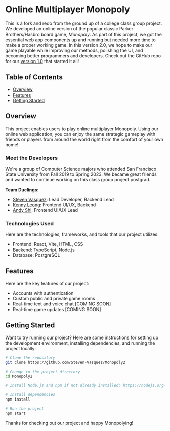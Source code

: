 # Online Multiplayer Monopoly

This is a fork and redo from the ground up of a college class group project. We developed an online version of the popular classic Parker Brothers/Hasbro board game, *Monopoly*. As part of this project, we got the essential web app components up and running but needed more time to make a proper working game. In this version 2.0, we hope to make our game playable while improving our methods, polishing the UI, and becoming better programmers and developers. Check out the GitHub repo for our [version 1.0](https://github.com/Steven-Vasquez/Monopoly) that started it all!

## Table of Contents

- [Overview](#overview)
- [Features](#features)
- [Getting Started](#getting-started)

## Overview

This project enables users to play online multiplayer Monopoly. Using our online web application, you can enjoy the same strategic gameplay with friends or players from around the world right from the comfort of your own  home!

### Meet the Developers

We're a group of Computer Science majors who attended San Francisco State University from Fall 2019 to Spring 2023. We became great friends and wanted to continue working on this class group project postgrad.

**Team Duclings:**
- [Steven Vasquez](https://github.com/Steven-Vasquez): Lead Developer, Backend Lead
- [Kenny Leong](https://github.com/krleong): Frontend UI/UX, Backend 
- [Andy Shi]((https://github.com/AndyShi1010)): Frontend UI/UX Lead

### Technologies Used

Here are the technologies, frameworks, and tools that our project utilizes:
	
- Frontend: React, Vite, HTML, CSS
- Backend: TypeScript, Node.js
- Database: PostgreSQL

## Features

Here are the key features of our project:

- Accounts with authentication
- Custom public and private game rooms
- Real-time text and voice chat [COMING SOON]
- Real-time game updates [COMING SOON]

## Getting Started

Want to try running our project? Here are some instructions for setting up the development environment, installing dependencies, and running the project locally:

```bash
# Clone the repository
git clone https://github.com/Steven-Vasquez/Monopoly2

# Change to the project directory
cd Monopoly2

# Install Node.js and npm if not already installed: https://nodejs.org/

# Install dependencies
npm install

# Run the project
npm start
```

Thanks for checking out our project and happy Monopolying!
